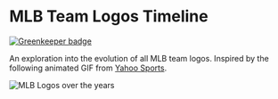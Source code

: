 # MLB Team Logos Timeline

[![Greenkeeper badge](https://badges.greenkeeper.io/chrisopedia/mlb-logos.svg)](https://greenkeeper.io/)

An exploration into the evolution of all MLB team logos.  Inspired by the following animated GIF from [Yahoo Sports](http://sports.yahoo.com/blogs/mlb-big-league-stew/check-out-every-mlb-team-s-logo-changes-through-the-years--in-one-gif-064425511.html).

![MLB Logos over the years](http://l2.yimg.com/bt/api/res/1.2/DqgqmxlcuNREjeNpppNsJg--/YXBwaWQ9eW5ld3NfbGVnbztxPTg1/http://l.yimg.com/os/publish-images/sports/2015-08-25/015ab440-4af6-11e5-a42c-df968bd54cc4_MLBLogos2015FINAL256100dither.gif)
